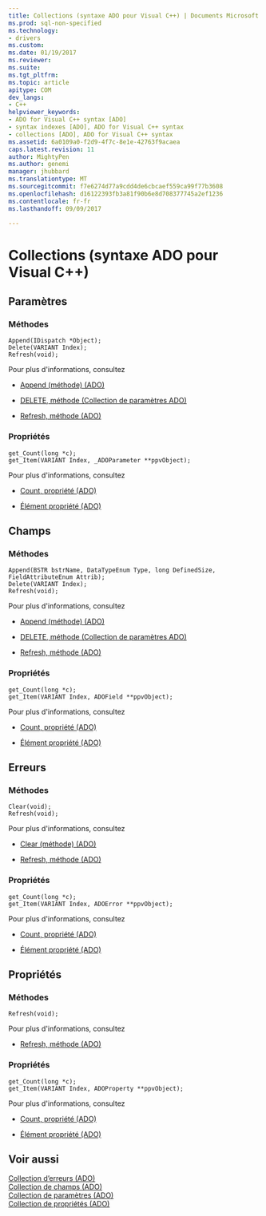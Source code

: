 ```yaml
---
title: Collections (syntaxe ADO pour Visual C++) | Documents Microsoft
ms.prod: sql-non-specified
ms.technology:
- drivers
ms.custom: 
ms.date: 01/19/2017
ms.reviewer: 
ms.suite: 
ms.tgt_pltfrm: 
ms.topic: article
apitype: COM
dev_langs:
- C++
helpviewer_keywords:
- ADO for Visual C++ syntax [ADO]
- syntax indexes [ADO], ADO for Visual C++ syntax
- collections [ADO], ADO for Visual C++ syntax
ms.assetid: 6a0109a0-f2d9-4f7c-8e1e-42763f9acaea
caps.latest.revision: 11
author: MightyPen
ms.author: genemi
manager: jhubbard
ms.translationtype: MT
ms.sourcegitcommit: f7e6274d77a9cdd4de6cbcaef559ca99f77b3608
ms.openlocfilehash: d16122393fb3a81f90b6e8d708377745a2ef1236
ms.contentlocale: fr-fr
ms.lasthandoff: 09/09/2017

---
```

# <a name="collections-ado-for-visual-c-syntax"></a>Collections (syntaxe ADO pour Visual C++)
## <a name="parameters"></a>Paramètres  
  
### <a name="methods"></a>Méthodes  
  
```  
Append(IDispatch *Object);  
Delete(VARIANT Index);  
Refresh(void);  
```  
  
 Pour plus d'informations, consultez  
  
-   [Append (méthode) (ADO)](../../../ado/reference/ado-api/append-method-ado.md)  
  
-   [DELETE, méthode (Collection de paramètres ADO)](../../../ado/reference/ado-api/delete-method-ado-parameters-collection.md)  
  
-   [Refresh, méthode (ADO)](../../../ado/reference/ado-api/refresh-method-ado.md)  
  
### <a name="properties"></a>Propriétés  
  
```  
get_Count(long *c);  
get_Item(VARIANT Index, _ADOParameter **ppvObject);  
```  
  
 Pour plus d'informations, consultez  
  
-   [Count, propriété (ADO)](../../../ado/reference/ado-api/count-property-ado.md)  
  
-   [Élément propriété (ADO)](../../../ado/reference/ado-api/item-property-ado.md)  
  
## <a name="fields"></a>Champs  
  
### <a name="methods"></a>Méthodes  
  
```  
Append(BSTR bstrName, DataTypeEnum Type, long DefinedSize, FieldAttributeEnum Attrib);  
Delete(VARIANT Index);  
Refresh(void);  
```  
  
 Pour plus d'informations, consultez  
  
-   [Append (méthode) (ADO)](../../../ado/reference/ado-api/append-method-ado.md)  
  
-   [DELETE, méthode (Collection de paramètres ADO)](../../../ado/reference/ado-api/delete-method-ado-parameters-collection.md)  
  
-   [Refresh, méthode (ADO)](../../../ado/reference/ado-api/refresh-method-ado.md)  
  
### <a name="properties"></a>Propriétés  
  
```  
get_Count(long *c);  
get_Item(VARIANT Index, ADOField **ppvObject);  
```  
  
 Pour plus d'informations, consultez  
  
-   [Count, propriété (ADO)](../../../ado/reference/ado-api/count-property-ado.md)  
  
-   [Élément propriété (ADO)](../../../ado/reference/ado-api/item-property-ado.md)  
  
## <a name="errors"></a>Erreurs  
  
### <a name="methods"></a>Méthodes  
  
```  
Clear(void);  
Refresh(void);  
```  
  
 Pour plus d'informations, consultez  
  
-   [Clear (méthode) (ADO)](../../../ado/reference/ado-api/clear-method-ado.md)  
  
-   [Refresh, méthode (ADO)](../../../ado/reference/ado-api/refresh-method-ado.md)  
  
### <a name="properties"></a>Propriétés  
  
```  
get_Count(long *c);  
get_Item(VARIANT Index, ADOError **ppvObject);  
```  
  
 Pour plus d'informations, consultez  
  
-   [Count, propriété (ADO)](../../../ado/reference/ado-api/count-property-ado.md)  
  
-   [Élément propriété (ADO)](../../../ado/reference/ado-api/item-property-ado.md)  
  
## <a name="properties"></a>Propriétés  
  
### <a name="methods"></a>Méthodes  
  
```  
Refresh(void);  
```  
  
 Pour plus d'informations, consultez  
  
-   [Refresh, méthode (ADO)](../../../ado/reference/ado-api/refresh-method-ado.md)  
  
### <a name="properties"></a>Propriétés  
  
```  
get_Count(long *c);  
get_Item(VARIANT Index, ADOProperty **ppvObject);  
```  
  
 Pour plus d'informations, consultez  
  
-   [Count, propriété (ADO)](../../../ado/reference/ado-api/count-property-ado.md)  
  
-   [Élément propriété (ADO)](../../../ado/reference/ado-api/item-property-ado.md)  
  
## <a name="see-also"></a>Voir aussi  
 [Collection d’erreurs (ADO)](../../../ado/reference/ado-api/errors-collection-ado.md)   
 [Collection de champs (ADO)](../../../ado/reference/ado-api/fields-collection-ado.md)   
 [Collection de paramètres (ADO)](../../../ado/reference/ado-api/parameters-collection-ado.md)   
 [Collection de propriétés (ADO)](../../../ado/reference/ado-api/properties-collection-ado.md)
